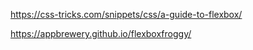 https://css-tricks.com/snippets/css/a-guide-to-flexbox/



https://appbrewery.github.io/flexboxfroggy/
